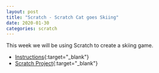 ```yaml
---
layout: post
title: "Scratch - Scratch Cat goes Skiing"
date: 2020-01-30
categories: scratch
---
```

This week we will be using Scratch to create a skiing game.

- [Instructions](https://projects.raspberrypi.org/en/projects/scratch-cat-goes-skiing){:target="_blank"}
- [Scratch Project](http://rpf.io/skiingon){:target="_blank"}
